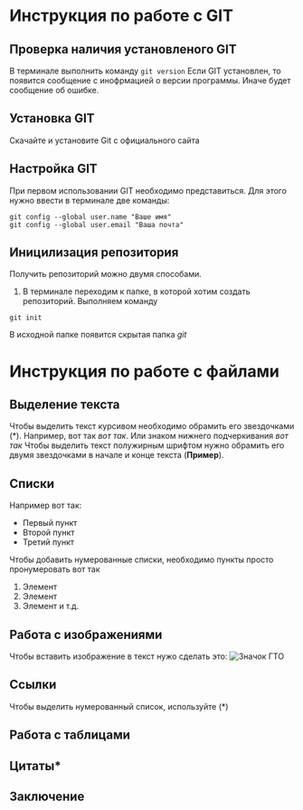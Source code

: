 # Инструкция по работе с GIT

## Проверка наличия установленого GIT
В терминале выполнить команду `git version` Если GIT установлен, то появится сообщение с инофрмацией о версии программы. Иначе будет сообщение об ошибке.

## Установка GIT
Скачайте и установите Git с официального сайта

## Настройка GIT
При первом использовании GIT необходимо представиться. Для этого нужно ввести в терминале две команды:
```
git config --global user.name "Ваше имя"
git config --global user.email "Ваша почта"
```
## Иницилизация репозитория
Получить репозиторий можно двумя способами.
1. В терминале переходим к папке, в которой хотим создать репозиторий.
Выполняем команду 
```
git init
```
В исходной папке появится скрытая папка *git*

























# Инструкция по работе с файлами

## Выделение текста
Чтобы выделить текст курсивом необходимо обрамить его звездочками (*). Например, вот так *вот так*. Или знаком нижнего подчеркивания _вот так_
Чтобы выделить текст полужирным шрифтом нужно обрамить его двумя звездочками в начале и конце текста (**Пример**).
## Списки 
Например вот так:
* Первый пункт 
* Второй пункт
* Третий пункт 

Чтобы добавить нумерованные списки, необходимо пункты просто пронумеровать вот так 
1. Элемент
2. Элемент 
3. Элемент 
 и т.д.

 
## Работа с изображениями 
Чтобы вставить изображение в текст нужо сделать это: ![Значок ГТО](gto.jpg)



## Ссылки
Чтобы выделить нумерованный список, используйте (*)
## Работа с таблицами 

## Цитаты*

## Заключение


